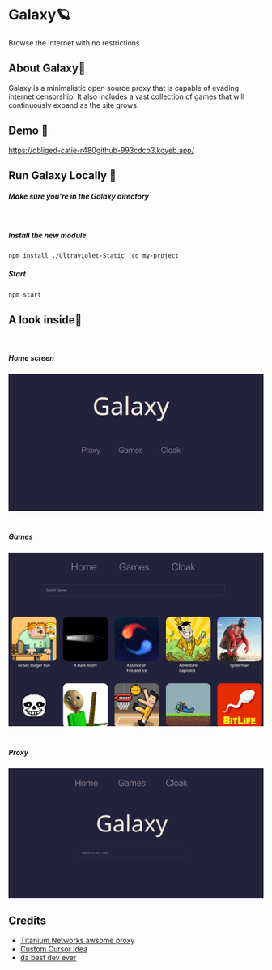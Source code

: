 
# Galaxy🪐

Browse the internet with no restrictions


## About Galaxy📑
Galaxy is a minimalistic open source proxy that is capable of evading internet censorship. It also includes a vast collection of games that will continuously expand as the site grows. 

## Demo 🏴󠁺󠁡󠁦󠁳󠁿

https://obliged-catie-r480github-993cdcb3.koyeb.app/

## Run Galaxy Locally 🚀
##### Make sure you're in the Galaxy directory
<br>

##### Install the new module  
```bash
npm install ./Ultraviolet-Static  cd my-project
```
##### Start  
```bash
npm start
```

    
## A look inside👀
<br>

##### Home screen  

![Home](img/home.png)
#
##### Games  

![Games](img/game.png)
#
##### Proxy  

![Proxy](img/proxy.png)

## Credits

 
 - [Titanium Networks awsome proxy](https://github.com/titaniumnetwork-dev/Ultraviolet)
 - [Custom Cursor Idea](https://github.com/titaniumnetwork-dev/Ultraviolet)
 - [da best dev ever](https://github.com/r480github)

